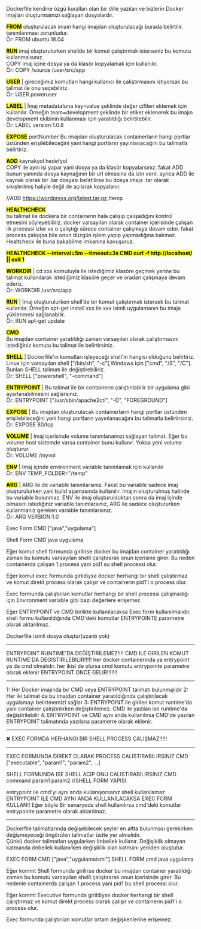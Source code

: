 
Dockerfile kendine özgü kuralları olan bir dille yazılan
ve bizlerin Docker imajları oluşturmamızı sağlayan dosyalardır.

<b><mark>FROM</mark></b> oluşturulacak imaın hangi imajdan oluşturulacağı burada belirtilir. tanımlanması zorunludur.<br>
Ör: FROM ubuntu:18.04<br>

<b><mark>RUN</mark></b> imaj oluşturulurken shellde bir komut çalıştırmak isterseniz bu komutu kullanmalısınız.<br>
COPY imaj içine dosya ya da klasör kopyalamak için kullanılır.<br>
Ör: COPY /source /user/src/app<br>

<b><mark>USER</mark></b> | gireceğimiz komutları hangi kullanıcı ile çalıştırmasını istiyorsak bu talimat ile onu seçebiliriz. <br>
Ör: USER poweruser<br>

<b><mark>LABEL</mark></b> | İmaj metadata’sına key=value şeklinde değer çiftleri eklemek için kullanılır. Örneğin team=development şeklinde bir etiket eklenerek bu imajın development ekibinin kullanması için yaratıldığı belirtilebilir.<br>
Ör: LABEL version:1.0.8 <br>

<b><mark>EXPOSE</mark></b> portNumber
Bu imajdan oluşturulacak containerların hangi portlar üstünden erişilebileceğini yani hangi portların yayınlanacağını bu talimatla belirtiriz.<br>

<b><mark>ADD</mark></b> kaynakyol hedefyol<br>
COPY ile aynı işi yapar yani dosya ya da klasör kopyalarsınız.
fakat ADD bunun yanında dosya kaynağının bir url olmasına da izin verir.
ayrıca ADD ile kaynak olarak bir .tar dosyası belirtilirse bu dosya 
imaja .tar olarak sıkıştırılmış haliyle değil de açılarak kopyalanır.

//ADD https://wordpress.org/latest.tar.gz /temp

<b><mark>HEALTHCHECK</mark></b><br>
bu talimat ile dockera bir containerın hala çalışıp çalışadığını kontrol etmesini söyleyebiliriz.
docker varsayılan olarak container içerisinde çalışan ilk processi izler ve o çalıştığı sürece container çalışmaya devam eder. fakat process çalışşsa bile onun düzgün işlem yapıp yapmadığına bakmaz. Healtcheck ile
buna bakabilme imkanına kavuşuruz.

<b><mark>HEALTHCHECK --interval=5m --timeout=3s CMD curl -f http://localhost/ || exit 1</mark></b><br>

<b><mark>WORKDIR</mark></b> | cd xxx komutuyla ile istediğimiz klasöre geçmek yerine bu talimat kullanılarak istediğimiz klasöre geçer ve oradan çalışmaya devam ederiz. <br>
Ör: WORKDIR /usr/src/app<br>


<b><mark>RUN</mark></b> | İmaj oluşturulurken shell’de bir komut çalıştırmak istersek bu talimat kullanılır. Örneğin apt-get install xxx ile xxx isimli uygulamanın bu imaja yüklenmesi sağlanabilir.  <br>
Ör: RUN apt-get update<br>

<b><mark>CMD</mark></b><br> 
Bu imajdan container yaratıldığı zaman varsayılan olarak çalıştırmasını istediğiniz komutu bu talimat ile belirtirsiniz. <br>


<b><mark>SHELL</mark></b> | Dockerfile'ın komutları işleyeceği shell'in hangisi olduğunu belirtiriz. Linux için varsayılan shell ["/bin/sh", "-c"],Windows için ["cmd", "/S", "/C"]. Bunları SHELL talimatı ile değiştirebiliriz. <br>
Ör: SHELL ["powershell", "-command"]<br>

<b><mark>ENTRYPOINT</mark></b> | Bu talimat ile bir containerın çalıştırılabilir bir uygulama gibi ayarlanabilmesini sağlarsınız. <br>
Ör: ENTRYPOINT ["/usr/sbin/apache2ctl", "-D", "FOREGROUND"]<br>

<b><mark>EXPOSE</mark></b> | Bu imajdan oluşturulacak containerların hangi portlar üstünden erişilebileceğini yani hangi portların yayınlanacağını bu talimatla belirtirsiniz. <br>
Ör: EXPOSE 80/tcp <br>

<b><mark>VOLUME</mark></b> | Imaj içerisinde volume tanımlanamızı sağlayan talimat. Eğer bu volume host sistemde varsa container bunu kullanır. Yoksa yeni volume oluşturur. <br>
Ör: VOLUME /myvol<br>

<b><mark>ENV</mark></b> | Imaj içinde environment variable tanımlamak için kullanılır <br>
Ör: ENV TEMP_FOLDER="/temp"<br>

<b><mark>ARG</mark></b> | ARG ile de variable tanımlarsınız. Fakat bu variable sadece imaj oluşturulurken yani build aşamasında kullanılır. Imajın oluşturulmuş halinde bu variable bulunmaz. ENV ile imaj oluşturulduktan sonra da imaj içinde olmasını istediğiniz variable tanımlarsınız, ARG ile sadece oluştururken kullanmanız gereken variable tanımlarsınız.<br>
Ör: ARG VERSION:1.0<br>

Exec Form
CMD ["java","uygulama"]

Shell Form
CMD java uygulama

Eğer komut shell formunda girilirse docker bu imajdan container yaratıldığı zaman bu komutu varsayılan shelli çalıştırarak onun içerisine girer. 
Bu neden containerda çalışan 1.process yani pid1 su shell processi olur.

Eğer komut exec formunda girildiyse docker herhangi bir shell çalıştırmaz ve komut direkt process olarak çalışır ve containerın pid1'i o process olur.

Exec formunda çalıştırılan komutlar herhangi bir shell processi çalışmadığı için Environment variable gibi bazı değerlere erişemez. 

Eğer ENTRYPOINT ve CMD birlikte kullanılacaksa Exec form kullanılmalıdır. shell formu kullanıldığında CMD'deki komutlar ENTRYPOINTE parametre olarak aktarılmaz.

Dockerfile isimli dosya oluştur(uzantı yok)

---

ENTRYPOINT RUNTIME'DA DEĞİŞTİRİLEMEZ!!!! 
CMD ILE GIRILEN KOMUT RUNTIME'DA DEGISTIRILEBILIR!!!!!
her docker containerında ya entrypoint ya da cmd olmalıdır.
her ikisi de olursa cmd komutu entrypointe parametre olarak eklenir
ENTRYPOINT ONCE GELIR!!!!!!!

---

1: Her Docker imajında bir CMD veya ENTRYPOINT talimatı
                  bulunmąlıdır
2: Her iki talimat da bu imajdan container yaratıldığında çalıştırılacak
           uygulamayı belirtmemizi sağlar
3: ENTRYPOINT ile girilen komut runtime'da yani container
çalıştırılırken değiştirilemez. CMD ile yazılan ise runtime'da
                  değiştirilebilir
4. ENTRYPOINT ve CMD aynı anda kullanılırsa CMD'de yazılan
ENTRYPOINT talimatında yazılana parametre olarak eklenir.

---

:x: EXEC FORMDA HERHANGI BIR SHELL PROCESS ÇALIŞMAZ!!!!!


---

EXEC FORMUNDA DIREKT OLARAK PROCESS CALISTIRABILIRSINIZ
CMD ["executable", "param1", "param2", ...]


SHELL FORMUNDA ISE SHELL ACIP ONU CALISTIRABILIRSINIZ
CMD command param1 param2 //SHELL FORM YAPISI



entrypoint ile cmd'yi aynı anda kullanıyorsanız shell kullanılamaz
ENTRYPOINT ILE CMD AYNI ANDA KULLANILACAKSA EXEC FORM KULLAN!!
Eğer böyle Bir senaryoda shell kullanılırsa cmd'deki komutlar entrypointe 
parametre olarak aktarılmaz.

---

Dockerfile talimatlarında değişebilecek şeyler en altta bulunması gerekirken 
değişmeyeceği öngörülen talimatlar üstte yer almalıdır.  
Çünkü docker talimatları uygularken önbellek kullanır. 
Değişiklik olmayan katmanda önbellek kullanırken 
değişiklik olan katmanı yeniden oluştutur.




EXEC FORM CMD ["java","uygulamaismi"]
SHELL FORM cmd java uygulama

Eğer kommt Shell formunda girilirse docker bu imajdan container yaratıldığı zaman 
bu komutu varsayılan shelli çalıştırarak onun içerisinde girer. 
Bu nedenle containerda çalışan 1.process yani pid1 bu shell processi olur.

Eğer kommt Executive formunda girildiyse docker herhangi bir shell çalıştırmaz ve 
komut direkt process olarak çalışır ve containerın pid1'i o process olur.

Exec formunda çalıştırılan komutlar ortam değişkenlerine erişemez.
 




